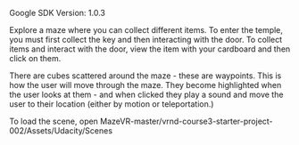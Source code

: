 
Google SDK Version: 1.0.3

Explore a maze where you can collect different items. To enter the temple, you must first collect the key and then interacting with the door. To collect items and interact with the door, view the item with your cardboard and then click on them. 

There are cubes scattered around the maze - these are waypoints. This is how the user will move through the maze. They become highlighted when the user looks at them - and when clicked they play a sound and move the user to their location (either by motion or teleportation.)

To load the scene, open MazeVR-master/vrnd-course3-starter-project-002/Assets/Udacity/Scenes
